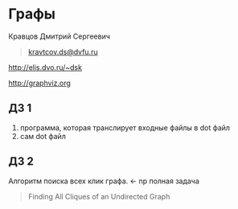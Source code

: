 # Графы #

Кравцов Дмитрий Сергеевич

>kravtсov.ds@dvfu.ru

http://elis.dvo.ru/~dsk

http://graphviz.org

## ДЗ 1 ##

1. программа, которая транслирует входные файлы в dot файл
2. сам dot файл

## ДЗ 2 ##

Алгоритм поиска всех клик графа. <- np полная задача
>Finding All Cliques of an Undirected Graph